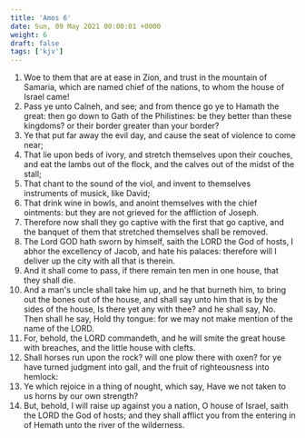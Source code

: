 ```yaml
---
title: 'Amos 6'
date: Sun, 09 May 2021 00:00:01 +0000
weight: 6
draft: false
tags: ['kjv'] 
---
```


1. Woe to them that are at ease in Zion, and trust in the mountain of Samaria, which are named chief of the nations, to whom the house of Israel came!
2. Pass ye unto Calneh, and see; and from thence go ye to Hamath the great: then go down to Gath of the Philistines: be they better than these kingdoms? or their border greater than your border?
3. Ye that put far away the evil day, and cause the seat of violence to come near;
4. That lie upon beds of ivory, and stretch themselves upon their couches, and eat the lambs out of the flock, and the calves out of the midst of the stall;
5. That chant to the sound of the viol, and invent to themselves instruments of musick, like David;
6. That drink wine in bowls, and anoint themselves with the chief ointments: but they are not grieved for the affliction of Joseph.
7. Therefore now shall they go captive with the first that go captive, and the banquet of them that stretched themselves shall be removed.
8. The Lord GOD hath sworn by himself, saith the LORD the God of hosts, I abhor the excellency of Jacob, and hate his palaces: therefore will I deliver up the city with all that is therein.
9. And it shall come to pass, if there remain ten men in one house, that they shall die.
10. And a man's uncle shall take him up, and he that burneth him, to bring out the bones out of the house, and shall say unto him that is by the sides of the house, Is there yet any with thee? and he shall say, No. Then shall he say, Hold thy tongue: for we may not make mention of the name of the LORD.
11. For, behold, the LORD commandeth, and he will smite the great house with breaches, and the little house with clefts.
12. Shall horses run upon the rock? will one plow there with oxen? for ye have turned judgment into gall, and the fruit of righteousness into hemlock:
13. Ye which rejoice in a thing of nought, which say, Have we not taken to us horns by our own strength?
14. But, behold, I will raise up against you a nation, O house of Israel, saith the LORD the God of hosts; and they shall afflict you from the entering in of Hemath unto the river of the wilderness.
